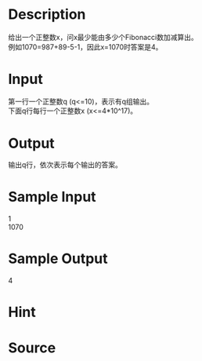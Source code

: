 
# Description

<div class="content"><div>给出一个正整数x，问x最少能由多少个Fibonacci数加减算出。</div>
<div>例如1070=987+89-5-1，因此x=1070时答案是4。</div></div>

# Input

<div class="content"><div style="line-height: 140%" align="left">
<div>第一行一个正整数q (q&lt;=10)，表示有q组输出。</div>
<div>下面q行每行一个正整数x (x&lt;=4*10^17)。</div>
</div></div>

# Output

<div class="content"><div style="line-height: 140%" align="left">
<div style="line-height: 16.8000011444092px;">输出q行，依次表示每个输出的答案。</div>
</div></div>

# Sample Input

<div class="content"><span class="sampledata">1<br/>
1070</span></div>

# Sample Output

<div class="content"><span class="sampledata">4</span></div>

# Hint

<div class="content"><p></p></div>

# Source

<div class="content"><p><a href="problemset.php?search="></a></p></div>


